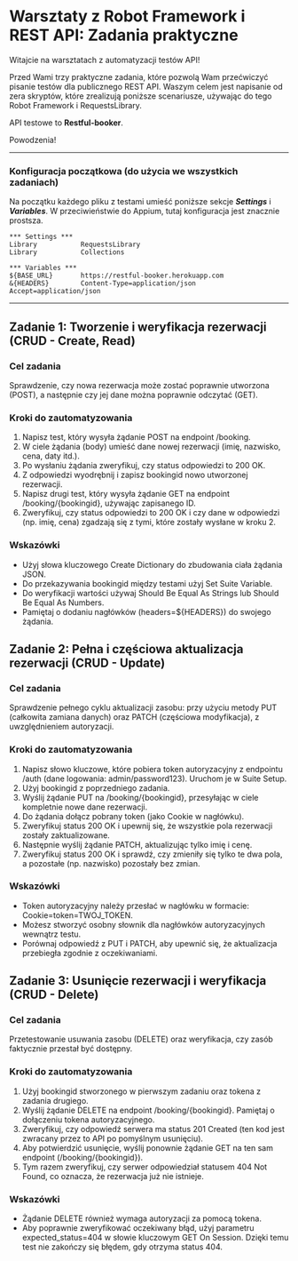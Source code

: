 # Warsztaty z Robot Framework i REST API: Zadania praktyczne

Witajcie na warsztatach z automatyzacji testów API!

Przed Wami trzy praktyczne zadania, które pozwolą Wam przećwiczyć pisanie testów dla publicznego REST API.
Waszym celem jest napisanie od zera skryptów, które zrealizują poniższe scenariusze, używając do tego Robot Framework i RequestsLibrary.

API testowe to **Restful-booker**.

Powodzenia!

---

### Konfiguracja początkowa (do użycia we wszystkich zadaniach)

Na początku każdego pliku z testami umieść poniższe sekcje ***Settings*** i ***Variables***. W przeciwieństwie do Appium, tutaj konfiguracja jest znacznie prostsza.

```robot
*** Settings ***
Library           RequestsLibrary
Library           Collections

*** Variables ***
${BASE_URL}       https://restful-booker.herokuapp.com
&{HEADERS}        Content-Type=application/json    Accept=application/json
```
---

## Zadanie 1: Tworzenie i weryfikacja rezerwacji (CRUD - Create, Read)

### Cel zadania
Sprawdzenie, czy nowa rezerwacja może zostać poprawnie utworzona (POST), a następnie czy jej dane można poprawnie odczytać (GET).

### Kroki do zautomatyzowania
1. Napisz test, który wysyła żądanie POST na endpoint /booking.
2. W ciele żądania (body) umieść dane nowej rezerwacji (imię, nazwisko, cena, daty itd.).
3. Po wysłaniu żądania zweryfikuj, czy status odpowiedzi to 200 OK.
4. Z odpowiedzi wyodrębnij i zapisz bookingid nowo utworzonej rezerwacji.
5. Napisz drugi test, który wysyła żądanie GET na endpoint /booking/{bookingid}, używając zapisanego ID.
6. Zweryfikuj, czy status odpowiedzi to 200 OK i czy dane w odpowiedzi (np. imię, cena) zgadzają się z tymi, które zostały wysłane w kroku 2.

### Wskazówki
* Użyj słowa kluczowego Create Dictionary do zbudowania ciała żądania JSON.
* Do przekazywania bookingid między testami użyj Set Suite Variable.
* Do weryfikacji wartości używaj Should Be Equal As Strings lub Should Be Equal As Numbers.
* Pamiętaj o dodaniu nagłówków (headers=${HEADERS}) do swojego żądania.

## Zadanie 2: Pełna i częściowa aktualizacja rezerwacji (CRUD - Update)

### Cel zadania
Sprawdzenie pełnego cyklu aktualizacji zasobu: przy użyciu metody PUT (całkowita zamiana danych) oraz PATCH (częściowa modyfikacja), z uwzględnieniem autoryzacji.

### Kroki do zautomatyzowania
1. Napisz słowo kluczowe, które pobiera token autoryzacyjny z endpointu /auth (dane logowania: admin/password123). Uruchom je w Suite Setup.
2. Użyj bookingid z poprzedniego zadania.
3. Wyślij żądanie PUT na /booking/{bookingid}, przesyłając w ciele kompletnie nowe dane rezerwacji.
4. Do żądania dołącz pobrany token (jako Cookie w nagłówku).
5. Zweryfikuj status 200 OK i upewnij się, że wszystkie pola rezerwacji zostały zaktualizowane.
6. Następnie wyślij żądanie PATCH, aktualizując tylko imię i cenę.
7. Zweryfikuj status 200 OK i sprawdź, czy zmieniły się tylko te dwa pola, a pozostałe (np. nazwisko) pozostały bez zmian.

### Wskazówki
* Token autoryzacyjny należy przesłać w nagłówku w formacie: Cookie=token=TWOJ_TOKEN.
* Możesz stworzyć osobny słownik dla nagłówków autoryzacyjnych wewnątrz testu.
* Porównaj odpowiedź z PUT i PATCH, aby upewnić się, że aktualizacja przebiegła zgodnie z oczekiwaniami.

## Zadanie 3: Usunięcie rezerwacji i weryfikacja (CRUD - Delete)

### Cel zadania
Przetestowanie usuwania zasobu (DELETE) oraz weryfikacja, czy zasób faktycznie przestał być dostępny.

### Kroki do zautomatyzowania
1. Użyj bookingid stworzonego w pierwszym zadaniu oraz tokena z zadania drugiego.
2. Wyślij żądanie DELETE na endpoint /booking/{bookingid}. Pamiętaj o dołączeniu tokena autoryzacyjnego.
3. Zweryfikuj, czy odpowiedź serwera ma status 201 Created (ten kod jest zwracany przez to API po pomyślnym usunięciu).
4. Aby potwierdzić usunięcie, wyślij ponownie żądanie GET na ten sam endpoint (/booking/{bookingid}).
5. Tym razem zweryfikuj, czy serwer odpowiedział statusem 404 Not Found, co oznacza, że rezerwacja już nie istnieje.

### Wskazówki
* Żądanie DELETE również wymaga autoryzacji za pomocą tokena.
* Aby poprawnie zweryfikować oczekiwany błąd, użyj parametru expected_status=404 w słowie kluczowym GET On Session. Dzięki temu test nie zakończy się błędem, gdy otrzyma status 404.